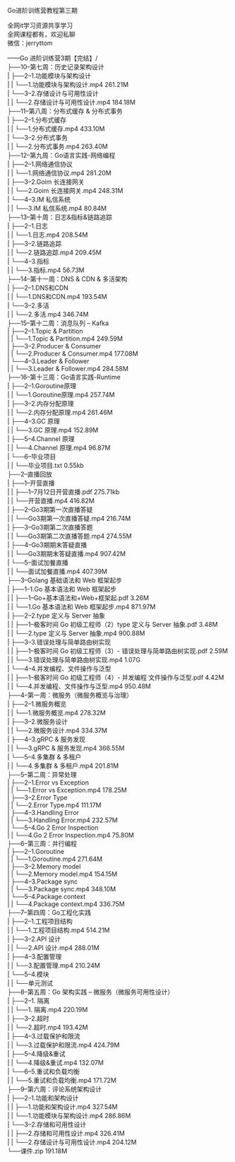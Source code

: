 Go进阶训练营教程第三期

全网it学习资源共享学习<br>全网课程都有，欢迎私聊<br>微信：jerryttom<br>

——Go 进阶训练营3期【完结】/<br> ├──10–第七周：历史记录架构设计<br> | ├──2–1.功能模块与架构设计<br> | | └──1.功能模块与架构设计.mp4 261.21M<br> | └──3–2.存储设计与可用性设计<br> | | └──2.存储设计与可用性设计.mp4 184.18M<br> ├──11–第八周：分布式缓存 &amp; 分布式事务<br> | ├──2–1.分布式缓存<br> | | └──1.分布式缓存.mp4 433.10M<br> | └──3–2.分布式事务<br> | | └──2.分布式事务.mp4 263.40M<br> ├──12–第九周：Go语言实践-网络编程<br> | ├──2–1.网络通信协议<br> | | └──1.网络通信协议.mp4 281.20M<br> | ├──3–2.Goim 长连接网关<br> | | └──2.Goim 长连接网关.mp4 248.31M<br> | └──4–3.IM 私信系统<br> | | └──3.IM 私信系统.mp4 80.84M<br> ├──13–第十周：日志&amp;指标&amp;链路追踪<br> | ├──2–1.日志<br> | | └──1.日志.mp4 208.54M<br> | ├──3–2.链路追踪<br> | | └──2.链路追踪.mp4 209.45M<br> | └──4–3.指标<br> | | └──3.指标.mp4 56.73M<br> ├──14–第十一周：DNS &amp; CDN &amp; 多活架构<br> | ├──2–1.DNS和CDN<br> | | └──1.DNS和CDN.mp4 193.54M<br> | └──3–2.多活<br> | | └──2.多活.mp4 346.74M<br> ├──15–第十二周：消息队列 – Kafka<br> | ├──2–1.Topic &amp; Partition<br> | | └──1.Topic &amp; Partition.mp4 249.59M<br> | ├──3–2.Producer &amp; Consumer<br> | | └──2.Producer &amp; Consumer.mp4 177.08M<br> | └──4–3.Leader &amp; Follower<br> | | └──3.Leader &amp; Follower.mp4 284.58M<br> ├──16–第十三周：Go语言实践-Runtime<br> | ├──2–1.Goroutine原理<br> | | └──1.Goroutine原理.mp4 257.74M<br> | ├──3–2.内存分配原理<br> | | └──2.内存分配原理.mp4 261.46M<br> | ├──4–3.GC 原理<br> | | └──3.GC 原理.mp4 152.89M<br> | ├──5–4.Channel 原理<br> | | └──4.Channel 原理.mp4 96.87M<br> | └──6–毕业项目<br> | | └──毕业项目.txt 0.55kb<br> ├──2–直播回放<br> | ├──1–开营直播<br> | | ├──1–7月12日开营直播.pdf 275.71kb<br> | | └──开营直播.mp4 416.82M<br> | ├──2–Go3期第一次直播答疑<br> | | └──Go3期第一次直播答疑.mp4 216.74M<br> | ├──3–Go3期第二次直播答题<br> | | └──Go3期第二次直播答题.mp4 274.55M<br> | ├──4–Go3期期末答疑直播<br> | | └──Go3期期末答疑直播.mp4 907.42M<br> | └──5–面试加餐直播<br> | | └──面试加餐直播.mp4 407.39M<br> ├──3–Golang 基础语法和 Web 框架起步<br> | ├──1–1.Go 基本语法和 Web 框架起步<br> | | ├──1–Go+基本语法和+Web+框架起.pdf 3.26M<br> | | └──1.Go 基本语法和 Web 框架起步.mp4 871.97M<br> | ├──2–2.type 定义与 Server 抽象<br> | | ├──1–极客时间 Go 初级工程师（2）type 定义与 Server 抽象.pdf 3.48M<br> | | └──2.type 定义与 Server 抽象.mp4 900.88M<br> | ├──3–3.错误处理与简单路由树实现<br> | | ├──1–极客时间 Go 初级工程师（3）- 错误处理与简单路由树实现.pdf 2.59M<br> | | └──3.错误处理与简单路由树实现.mp4 1.07G<br> | └──4–4.并发编程、文件操作与泛型<br> | | ├──1–极客时间 Go 初级工程师（4）- 并发编程 文件操作与泛型.pdf 4.42M<br> | | └──4.并发编程、文件操作与泛型.mp4 950.48M<br> ├──4–第一周：微服务（微服务概览与治理）<br> | ├──2–1.微服务概览<br> | | └──1.微服务概览.mp4 278.32M<br> | ├──3–2.微服务设计<br> | | └──2.微服务设计.mp4 334.37M<br> | ├──4–3.gRPC &amp; 服务发现<br> | | └──3.gRPC &amp; 服务发现.mp4 366.55M<br> | └──5–4.多集群 &amp; 多租户<br> | | └──4.多集群 &amp; 多租户.mp4 201.81M<br> ├──5–第二周：异常处理<br> | ├──2–1.Error vs Exception<br> | | └──1.Error vs Exception.mp4 178.25M<br> | ├──3–2.Error Type<br> | | └──2.Error Type.mp4 111.17M<br> | ├──4–3.Handling Error<br> | | └──3.Handling Error.mp4 232.57M<br> | └──5–4.Go 2 Error Inspection<br> | | └──4.Go 2 Error Inspection.mp4 75.80M<br> ├──6–第三周：并行编程<br> | ├──2–1.Goroutine<br> | | └──1.Goroutine.mp4 271.64M<br> | ├──3–2.Memory model<br> | | └──2.Memory model.mp4 154.15M<br> | ├──4–3.Package sync<br> | | └──3.Package sync.mp4 348.10M<br> | └──5–4.Package context<br> | | └──4.Package context.mp4 336.75M<br> ├──7–第四周：Go工程化实践<br> | ├──2–1.工程项目结构<br> | | └──1.工程项目结构.mp4 514.21M<br> | ├──3–2.API 设计<br> | | └──2.API 设计.mp4 288.01M<br> | ├──4–3.配置管理<br> | | └──3.配置管理.mp4 210.24M<br> | └──5–4.模块<br> | | └──单元测试<br> ├──8–第五周：Go 架构实践 – 微服务（微服务可用性设计）<br> | ├──2–1. 隔离<br> | | └──1. 隔离.mp4 220.19M<br> | ├──3–2.超时<br> | | └──2.超时.mp4 193.42M<br> | ├──4–3.过载保护和限流<br> | | └──3.过载保护和限流.mp4 424.79M<br> | ├──5–4.降级&amp;重试<br> | | └──4.降级&amp;重试.mp4 132.07M<br> | └──6–5.重试和负载均衡<br> | | └──5.重试和负载均衡.mp4 171.72M<br> ├──9–第六周：评论系统架构设计<br> | ├──2–1.功能和架构设计<br> | | ├──1.功能和架构设计.mp4 327.54M<br> | | └──1.功能模块与架构设计.mp4 286.86M<br> | └──3–2.存储和可用性设计<br> | | ├──2.存储和可用性设计.mp4 326.41M<br> | | └──2.存储设计与可用性设计.mp4 204.12M<br> └──课件.zip 191.18M